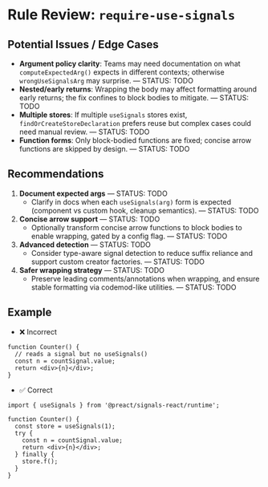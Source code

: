 # Rule Review: `require-use-signals`

## Potential Issues / Edge Cases

- __Argument policy clarity__: Teams may need documentation on what `computeExpectedArg()` expects in different contexts; otherwise `wrongUseSignalsArg` may surprise. — STATUS: TODO
- __Nested/early returns__: Wrapping the body may affect formatting around early returns; the fix confines to block bodies to mitigate. — STATUS: TODO
- __Multiple stores__: If multiple `useSignals` stores exist, `findOrCreateStoreDeclaration` prefers reuse but complex cases could need manual review. — STATUS: TODO
- __Function forms__: Only block-bodied functions are fixed; concise arrow functions are skipped by design. — STATUS: TODO

## Recommendations

1. __Document expected args__ — STATUS: TODO
   - Clarify in docs when each `useSignals(arg)` form is expected (component vs custom hook, cleanup semantics). — STATUS: TODO
2. __Concise arrow support__ — STATUS: TODO
   - Optionally transform concise arrow functions to block bodies to enable wrapping, gated by a config flag. — STATUS: TODO
3. __Advanced detection__ — STATUS: TODO
   - Consider type-aware signal detection to reduce suffix reliance and support custom creator factories. — STATUS: TODO
4. __Safer wrapping strategy__ — STATUS: TODO
   - Preserve leading comments/annotations when wrapping, and ensure stable formatting via codemod-like utilities. — STATUS: TODO

## Example

- ❌ Incorrect

```tsx
function Counter() {
  // reads a signal but no useSignals()
  const n = countSignal.value;
  return <div>{n}</div>;
}
```

- ✅ Correct

```tsx
import { useSignals } from '@preact/signals-react/runtime';

function Counter() {
  const store = useSignals(1);
  try {
    const n = countSignal.value;
    return <div>{n}</div>;
  } finally {
    store.f();
  }
}
```

